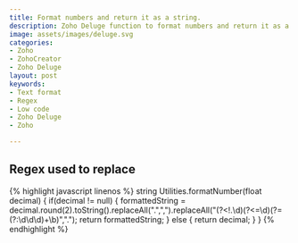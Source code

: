 ```yaml
---
title: Format numbers and return it as a string.
description: Zoho Deluge function to format numbers and return it as a string.
image: assets/images/deluge.svg
categories:
- Zoho
- ZohoCreator
- Zoho Deluge
layout: post
keywords:
- Text format
- Regex
- Low code
- Zoho Deluge
- Zoho

---
```

## Regex used to replace

{% highlight javascript linenos %}
string Utilities.formatNumber(float decimal)
{
	if(decimal != null)
	{
		formattedString = decimal.round(2).toString().replaceAll("\.",",").replaceAll("(?<!\.\d)(?<=\d)(?=(?:\d\d\d)+\b)",".");
		return formattedString;
	}
	else
	{
		return decimal;
	}
}
{% endhighlight %}